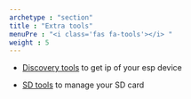 ```yaml
---
archetype : "section"
title : "Extra tools"
menuPre : "<i class='fas fa-tools'></i> "
weight : 5
---
```



* [Discovery tools](discovery/) to get ip of your esp device

* [SD tools](sdtools/) to manage your SD card

